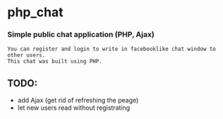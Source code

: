 # php_chat
### Simple public chat application (PHP, Ajax)
```
You can register and login to write in facebooklike chat window to other users.
This chat was built using PHP.
```
## TODO: 
* add Ajax (get rid of refreshing the peage)
* let new users read without registrating
